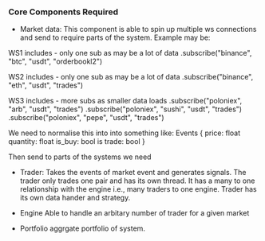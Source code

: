 ### Core Components Required

- Market data: 
This component is able to spin up multiple ws connections and send to require parts of the system. Example may be:

WS1 includes - only one sub as may be a lot of data
.subscribe("binance", "btc", "usdt", "orderbookl2")

WS2 includes - only one sub as may be a lot of data
.subscribe("binance", "eth", "usdt", "trades")

WS3 includes - more subs as smaller data loads
.subscribe("poloniex", "arb", "usdt", "trades")
.subscribe("poloniex", "sushi", "usdt", "trades")
.subscribe("poloniex", "pepe", "usdt", "trades")

We need to normalise this into into something like: 
Events {
    price: float
    quantity: float
    is_buy: bool
    is trade: bool
}

Then send to parts of the systems we need

- Trader:
Takes the events of market event and generates signals. The trader only trades one pair and has its own thread.
It has a many to one relationship with the engine i.e., many traders to one engine. Trader has its own data hander and
strategy.

- Engine
Able to handle an arbitary number of trader for a given market

- Portfolio
aggrgate portfolio of system. 
